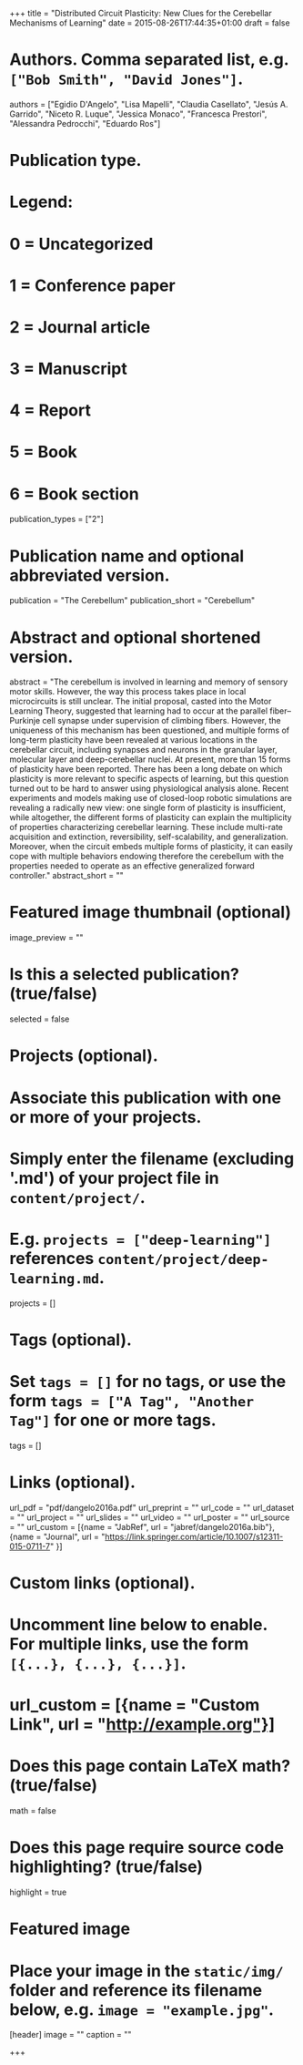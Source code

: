 +++
title = "Distributed Circuit Plasticity: New Clues for the Cerebellar Mechanisms of Learning"
date = 2015-08-26T17:44:35+01:00
draft = false

# Authors. Comma separated list, e.g. `["Bob Smith", "David Jones"]`.
authors = ["Egidio D'Angelo", "Lisa Mapelli", "Claudia Casellato", "Jesús A. Garrido", "Niceto R. Luque", "Jessica Monaco", "Francesca Prestori", "Alessandra Pedrocchi", "Eduardo Ros"]

# Publication type.
# Legend:
# 0 = Uncategorized
# 1 = Conference paper
# 2 = Journal article
# 3 = Manuscript
# 4 = Report
# 5 = Book
# 6 = Book section
publication_types = ["2"]

# Publication name and optional abbreviated version.
publication = "The Cerebellum"
publication_short = "Cerebellum"

# Abstract and optional shortened version.
abstract = "The cerebellum is involved in learning and memory of sensory motor skills. However, the way this process takes place in local microcircuits is still unclear. The initial proposal, casted into the Motor Learning Theory, suggested that learning had to occur at the parallel fiber–Purkinje cell synapse under supervision of climbing fibers. However, the uniqueness of this mechanism has been questioned, and multiple forms of long-term plasticity have been revealed at various locations in the cerebellar circuit, including synapses and neurons in the granular layer, molecular layer and deep-cerebellar nuclei. At present, more than 15 forms of plasticity have been reported. There has been a long debate on which plasticity is more relevant to specific aspects of learning, but this question turned out to be hard to answer using physiological analysis alone. Recent experiments and models making use of closed-loop robotic simulations are revealing a radically new view: one single form of plasticity is insufficient, while altogether, the different forms of plasticity can explain the multiplicity of properties characterizing cerebellar learning. These include multi-rate acquisition and extinction, reversibility, self-scalability, and generalization. Moreover, when the circuit embeds multiple forms of plasticity, it can easily cope with multiple behaviors endowing therefore the cerebellum with the properties needed to operate as an effective generalized forward controller."
abstract_short = ""

# Featured image thumbnail (optional)
image_preview = ""

# Is this a selected publication? (true/false)
selected = false

# Projects (optional).
#   Associate this publication with one or more of your projects.
#   Simply enter the filename (excluding '.md') of your project file in `content/project/`.
#   E.g. `projects = ["deep-learning"]` references `content/project/deep-learning.md`.
projects = []

# Tags (optional).
#   Set `tags = []` for no tags, or use the form `tags = ["A Tag", "Another Tag"]` for one or more tags.
tags = []

# Links (optional).
url_pdf = "pdf/dangelo2016a.pdf"
url_preprint = ""
url_code = ""
url_dataset = ""
url_project = ""
url_slides = ""
url_video = ""
url_poster = ""
url_source = ""
url_custom = [{name = "JabRef", url = "jabref/dangelo2016a.bib"},{name = "Journal", url = "https://link.springer.com/article/10.1007/s12311-015-0711-7" }]

# Custom links (optional).
#   Uncomment line below to enable. For multiple links, use the form `[{...}, {...}, {...}]`.
# url_custom = [{name = "Custom Link", url = "http://example.org"}]

# Does this page contain LaTeX math? (true/false)
math = false

# Does this page require source code highlighting? (true/false)
highlight = true

# Featured image
# Place your image in the `static/img/` folder and reference its filename below, e.g. `image = "example.jpg"`.
[header]
image = ""
caption = ""

+++

